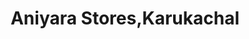 ---
title: "Aniyara Stores,Karukachal"
url: /karukachal/aniyara-stores-karukachal/
shop: Supermarkt
---